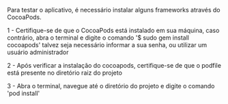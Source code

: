Para testar o aplicativo, é necessário instalar alguns frameworks através do CocoaPods.

1   - Certifique-se de que o CocoaPods está instalado em sua máquina, caso contrário, 
        abra o terminal e digite o comando '$ sudo gem install cocoapods'
        talvez seja necessário informar a sua senha, ou utilizar um usuário administrador
        
2   - Após verificar a instalação do cocoapods, certifique-se de que o podfile está presente no diretório raiz do projeto

3   - Abra o terminal, navegue até o diretório do projeto e digite o comando 'pod install'

